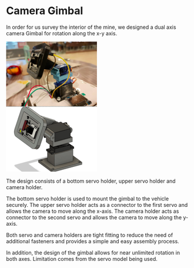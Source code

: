 # Camera Gimbal

In order for us survey the interior of the mine, we designed a dual axis camera Gimbal for rotation along the x-y axis.

![camera gimbal](https://github.com/Tristan-Technologies/EASem2Help/blob/master/Mechanical_Components/Camera%20Gimbal.png)

The design consists of a bottom servo holder, upper servo holder and camera holder.

The bottom servo holder is used to mount the gimbal to the vehicle securely. The upper servo holder acts as a connector to the first servo and allows the camera to move along the x-axis. The camera holder acts as connector to the second servo and allows the camera to move along the y-axis.

Both servo and camera holders are tight fitting to reduce the need of additional fasteners and provides a simple and easy assembly process.

In addition, the design of the gimbal allows for near unlimited rotation in both axes. Limitation comes from the servo model being used.
